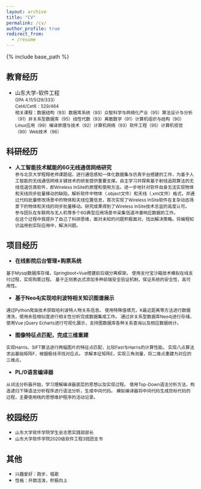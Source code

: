 ```yaml
---
layout: archive
title: "CV"
permalink: /cv/
author_profile: true
redirect_from:
  - /resume
---
```


{% include base_path %}

## 教育经历

* 山东大学-软件工程            
 <small>GPA 4.11/5(29/333）<br/>
 Cet4/Cet6：529/464<br/>
 相关课程：数据结构（93）数据库系统（93）众智科学与网络化产业（95）算法设计与分析（91）非关系型数据库（95）线性代数（93）离散数学（91）计算机组织与结构（90）Linux应用（99）编译原理与技术（92）计算机网络（93）软件工程（95）计算机视觉（90）Web技术（96） </small>

## 科研经历
* **人工智能技术赋能的6G无线通信网络研究** 
  <small>
  </br>参与北京大学程翔老师课题组，进行通信感知一体化数据集与仿真平台搭建的工作，为基于人工智能的无线通信网络关键技术的研发提供重要支撑。自主学习并探索基于射线追踪算法的无线信道仿真软件，即Wireless InSite的原理和使用方法。进一步地针对软件自身无法实现物体和天线同步批量移动的缺陷，解析软件中物体（.object文件）和天线（.xml文件）格式，并通过代码批量修改场景中的物体和天线位置信息，首次实现了Wireless InSite软件在复杂动态场景下的物体和天线的同步批量移动。研究成果得到了Wireless InSite技术总监的高度认可。 参与团队在车联网与无人机等多个6G典型应用场景中采集信道冲激响应数据的工作。</br>
  在这个过程中我提升了自己了科研思维，面对未知的问题积极面对，找出解决策略。将编程知识运用到实际应用中，解决问题。
  </small>


## 项目经历
* **在线影院后台管理+购票系统**
<small>
基于Mysql数据库存储，Springboot+Vue搭建前后端分离框架。
使用支付宝沙箱技术模拟在线支付过程，实现购票过程。
基于正则表达式添加多种前端安全验证机制，保证系统的安全性，高可用性。 </small>

* **基于Neo4j实现哈利波特相关知识图谱展示** 
<small>
通过Python爬虫技术获取哈利波特人物关系信息。
使用特殊值填充，K最近距离等方法进行数据清洗，使用余弦相似度进行相关性分析完成数据集成工作。
通过非关系型数据库Neo4j进行存储，使用Vue jQuery Echarts进行可视化展示，支持图数据库各种关系查询以及相应数据统计。 </small>

* **图像特征点匹配，完成三维重建**
<small>
实现Harris、SIFT算法进行两幅图片的特征点匹配，比较Fast与Harris的计算性能。
实现八点算法求出基础矩阵F，根据极线寻找对应点。
求解本征矩阵E，实现三角测量，将二维点重建为对应的三维点。 </small>

* **PL/0语言编译器** 
<small>
从词法分析器开始，学习理解编译器底层的思想以及实现过程。
使用Top-Down语法分析方法，构造递归下降语法分析程序进行语法分析，生成中间代码。
模拟编译器将中间代码生成目标代码的过程，主要使用栈的思想维护程序的活动记录。
 </small>

## 校园经历

  * <small>山东大学软件学院学生会志愿实践部部长    </small>
  *  <small>山东大学软件学院2020级软件工程3班团支书       </small> 
  
## 其他
  * <small>兴趣爱好：跑步，唱歌</small>
  * <small>性格：开朗活泼，积极向上</small>
  
